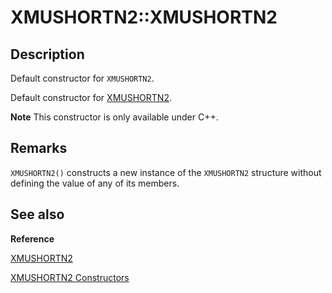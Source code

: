# XMUSHORTN2::XMUSHORTN2

## Description

Default constructor for `XMUSHORTN2`.

Default constructor for [XMUSHORTN2](https://learn.microsoft.com/windows/desktop/api/directxpackedvector/ns-directxpackedvector-xmushortn2).

**Note** This constructor is only available under C++.

## Remarks

`XMUSHORTN2()` constructs a new instance of the `XMUSHORTN2` structure without
defining the value of any of its members.

## See also

**Reference**

[XMUSHORTN2](https://learn.microsoft.com/windows/desktop/api/directxpackedvector/ns-directxpackedvector-xmushortn2)

[XMUSHORTN2 Constructors](https://learn.microsoft.com/windows/desktop/dxmath/xmushortn2-ctor)